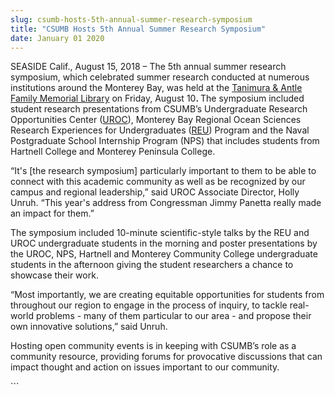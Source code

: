 ```yaml
---
slug: csumb-hosts-5th-annual-summer-research-symposium
title: "CSUMB Hosts 5th Annual Summer Research Symposium"
date: January 01 2020
---
```


 
<p>
  SEASIDE Calif., August 15, 2018 – The 5th annual summer research symposium,
  which celebrated summer research conducted at numerous institutions around the
  Monterey Bay, was held at the
  <a
    href="https://csumb.edu/directory/buildings/tanimura-antle-family-memorial-library%22%20%5Ct%20%22_blank"
    >Tanimura &amp; Antle Family Memorial Library</a
  >
  on Friday, August 10<b>. </b>The symposium included student research
  presentations from CSUMB’s Undergraduate Research Opportunities Center (<a
    href="https://csumb.edu/uroc"
    >UROC</a
  >), Monterey Bay Regional Ocean Sciences Research Experiences for
  Undergraduates (<a href="https://csumb.edu/reu">REU</a>) Program and the Naval
  Postgraduate School Internship Program (NPS) that includes students from
  Hartnell College and Monterey Peninsula College.
</p>
<p>
  “It's [the research symposium] particularly important to them to be able to
  connect with this academic community as well as be recognized by our campus
  and regional leadership,” said UROC Associate Director, Holly Unruh. “This
  year's address from Congressman Jimmy Panetta really made an impact for them.”
</p>
<p>
  The symposium included 10-minute scientific-style talks by the REU and UROC
  undergraduate students in the morning and poster presentations by the UROC,
  NPS, Hartnell and Monterey Community College undergraduate students in the
  afternoon giving the student researchers a chance to showcase their work.
</p>
<p>
  “Most importantly, we are creating equitable opportunities for students from
  throughout our region to engage in the process of inquiry, to tackle
  real-world problems - many of them particular to our area - and propose their
  own innovative solutions,” said Unruh.
</p>
<p>
  Hosting open community events is in keeping with CSUMB’s role as a community
  resource, providing forums for provocative discussions that can impact thought
  and action on issues important to our community.
</p>
```

